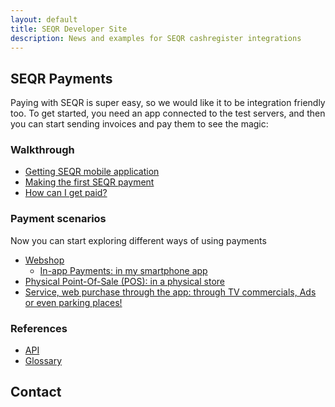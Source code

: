 ```yaml
---
layout: default
title: SEQR Developer Site
description: News and examples for SEQR cashregister integrations
---
```


## SEQR Payments

Paying with SEQR is super easy, so we would like it to be integration friendly too.
To get started, you need an app connected to the test servers, and then you can
start sending invoices and pay them to see the magic:


### Walkthrough
 
* [Getting SEQR mobile application](app)
* [Making the first SEQR payment](merchant/payment) 
* [How can I get paid?](merchant)

### Payment scenarios

Now you can start exploring different ways of using payments 

* [Webshop](/merchant/webshop)
   * [In-app Payments: in my smartphone app](/merchant/inapp)
* [Physical Point-Of-Sale (POS): in a physical store](/merchant/pos)
* [Service, web purchase through the app: through TV commercials, Ads or even parking places!](/merchant/externalservices)

### References 

* [API](merchant/reference/api)
* [Glossary](/merchant/reference/glossary)

## Contact
